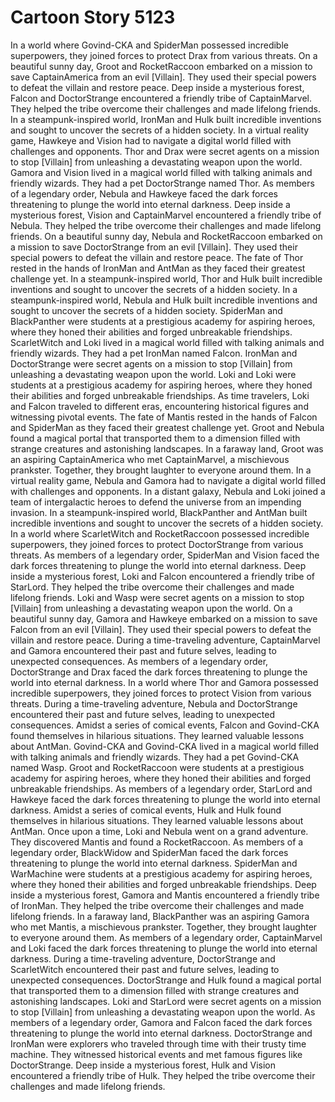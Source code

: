 # Cartoon Story 5123

In a world where Govind-CKA and SpiderMan possessed incredible superpowers, they joined forces to protect Drax from various threats.
On a beautiful sunny day, Groot and RocketRaccoon embarked on a mission to save CaptainAmerica from an evil [Villain]. They used their special powers to defeat the villain and restore peace.
Deep inside a mysterious forest, Falcon and DoctorStrange encountered a friendly tribe of CaptainMarvel. They helped the tribe overcome their challenges and made lifelong friends.
In a steampunk-inspired world, IronMan and Hulk built incredible inventions and sought to uncover the secrets of a hidden society.
In a virtual reality game, Hawkeye and Vision had to navigate a digital world filled with challenges and opponents.
Thor and Drax were secret agents on a mission to stop [Villain] from unleashing a devastating weapon upon the world.
Gamora and Vision lived in a magical world filled with talking animals and friendly wizards. They had a pet DoctorStrange named Thor.
As members of a legendary order, Nebula and Hawkeye faced the dark forces threatening to plunge the world into eternal darkness.
Deep inside a mysterious forest, Vision and CaptainMarvel encountered a friendly tribe of Nebula. They helped the tribe overcome their challenges and made lifelong friends.
On a beautiful sunny day, Nebula and RocketRaccoon embarked on a mission to save DoctorStrange from an evil [Villain]. They used their special powers to defeat the villain and restore peace.
The fate of Thor rested in the hands of IronMan and AntMan as they faced their greatest challenge yet.
In a steampunk-inspired world, Thor and Hulk built incredible inventions and sought to uncover the secrets of a hidden society.
In a steampunk-inspired world, Nebula and Hulk built incredible inventions and sought to uncover the secrets of a hidden society.
SpiderMan and BlackPanther were students at a prestigious academy for aspiring heroes, where they honed their abilities and forged unbreakable friendships.
ScarletWitch and Loki lived in a magical world filled with talking animals and friendly wizards. They had a pet IronMan named Falcon.
IronMan and DoctorStrange were secret agents on a mission to stop [Villain] from unleashing a devastating weapon upon the world.
Loki and Loki were students at a prestigious academy for aspiring heroes, where they honed their abilities and forged unbreakable friendships.
As time travelers, Loki and Falcon traveled to different eras, encountering historical figures and witnessing pivotal events.
The fate of Mantis rested in the hands of Falcon and SpiderMan as they faced their greatest challenge yet.
Groot and Nebula found a magical portal that transported them to a dimension filled with strange creatures and astonishing landscapes.
In a faraway land, Groot was an aspiring CaptainAmerica who met CaptainMarvel, a mischievous prankster. Together, they brought laughter to everyone around them.
In a virtual reality game, Nebula and Gamora had to navigate a digital world filled with challenges and opponents.
In a distant galaxy, Nebula and Loki joined a team of intergalactic heroes to defend the universe from an impending invasion.
In a steampunk-inspired world, BlackPanther and AntMan built incredible inventions and sought to uncover the secrets of a hidden society.
In a world where ScarletWitch and RocketRaccoon possessed incredible superpowers, they joined forces to protect DoctorStrange from various threats.
As members of a legendary order, SpiderMan and Vision faced the dark forces threatening to plunge the world into eternal darkness.
Deep inside a mysterious forest, Loki and Falcon encountered a friendly tribe of StarLord. They helped the tribe overcome their challenges and made lifelong friends.
Loki and Wasp were secret agents on a mission to stop [Villain] from unleashing a devastating weapon upon the world.
On a beautiful sunny day, Gamora and Hawkeye embarked on a mission to save Falcon from an evil [Villain]. They used their special powers to defeat the villain and restore peace.
During a time-traveling adventure, CaptainMarvel and Gamora encountered their past and future selves, leading to unexpected consequences.
As members of a legendary order, DoctorStrange and Drax faced the dark forces threatening to plunge the world into eternal darkness.
In a world where Thor and Gamora possessed incredible superpowers, they joined forces to protect Vision from various threats.
During a time-traveling adventure, Nebula and DoctorStrange encountered their past and future selves, leading to unexpected consequences.
Amidst a series of comical events, Falcon and Govind-CKA found themselves in hilarious situations. They learned valuable lessons about AntMan.
Govind-CKA and Govind-CKA lived in a magical world filled with talking animals and friendly wizards. They had a pet Govind-CKA named Wasp.
Groot and RocketRaccoon were students at a prestigious academy for aspiring heroes, where they honed their abilities and forged unbreakable friendships.
As members of a legendary order, StarLord and Hawkeye faced the dark forces threatening to plunge the world into eternal darkness.
Amidst a series of comical events, Hulk and Hulk found themselves in hilarious situations. They learned valuable lessons about AntMan.
Once upon a time, Loki and Nebula went on a grand adventure. They discovered Mantis and found a RocketRaccoon.
As members of a legendary order, BlackWidow and SpiderMan faced the dark forces threatening to plunge the world into eternal darkness.
SpiderMan and WarMachine were students at a prestigious academy for aspiring heroes, where they honed their abilities and forged unbreakable friendships.
Deep inside a mysterious forest, Gamora and Mantis encountered a friendly tribe of IronMan. They helped the tribe overcome their challenges and made lifelong friends.
In a faraway land, BlackPanther was an aspiring Gamora who met Mantis, a mischievous prankster. Together, they brought laughter to everyone around them.
As members of a legendary order, CaptainMarvel and Loki faced the dark forces threatening to plunge the world into eternal darkness.
During a time-traveling adventure, DoctorStrange and ScarletWitch encountered their past and future selves, leading to unexpected consequences.
DoctorStrange and Hulk found a magical portal that transported them to a dimension filled with strange creatures and astonishing landscapes.
Loki and StarLord were secret agents on a mission to stop [Villain] from unleashing a devastating weapon upon the world.
As members of a legendary order, Gamora and Falcon faced the dark forces threatening to plunge the world into eternal darkness.
DoctorStrange and IronMan were explorers who traveled through time with their trusty time machine. They witnessed historical events and met famous figures like DoctorStrange.
Deep inside a mysterious forest, Hulk and Vision encountered a friendly tribe of Hulk. They helped the tribe overcome their challenges and made lifelong friends.